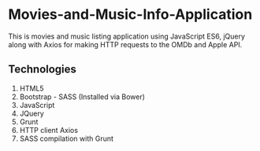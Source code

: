 # Movies-and-Music-Info-Application
This is movies and music listing application using JavaScript ES6, jQuery along with Axios for making HTTP requests to the OMDb and Apple API.

## Technologies
1. HTML5
2. Bootstrap - SASS (Installed via Bower)
3. JavaScript
4. JQuery
5. Grunt 
6. HTTP client Axios
7. SASS compilation with Grunt